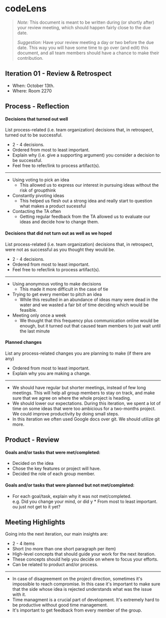 # codeLens

 > _Note:_ This document is meant to be written during (or shortly after) your review meeting, which should happen fairly close to the due date.      
 >      
 > _Suggestion:_ Have your review meeting a day or two before the due date. This way you will have some time to go over (and edit) this document, and all team members should have a chance to make their contribution.


## Iteration 01 - Review & Retrospect

 * When: October 13th.
 * Where: Room 2270

## Process - Reflection


#### Decisions that turned out well

List process-related (i.e. team organization) decisions that, in retrospect, turned out to be successful.


 * 2 - 4 decisions.
 * Ordered from most to least important.
 * Explain why (i.e. give a supporting argument) you consider a decision to be successful.
 * Feel free to refer/link to process artifact(s).
 -------------------------------------
 * Using voting to pick an idea
   * This allowed us to express our interest in pursuing ideas without the risk of groupthink
 * Constantly pivoting ideas
   * This helped us flesh out a strong idea and really start to question what makes a product sucessful
 * Contacting the TA often
   * Getting regular feedback from the TA allowed us to evaluate our ideas and decide how to change them.

#### Decisions that did not turn out as well as we hoped

List process-related (i.e. team organization) decisions that, in retrospect, were not as successful as you thought they would be.

 * 2 - 4 decisions.
 * Ordered from most to least important.
 * Feel free to refer/link to process artifact(s).
 -------------------------------------
 * Using anonymous voting to make decisions
   * This made it more difficult in the case of tie
 * Trying to get every member to pitch an idea
   * While this resulted in an abundance of ideas many were dead in the water and we wasted a fair bit of time deciding which would be feasible.
 * Meeting only once a week
   * We thought that this frequency plus communication online would be enough, but it turned out that caused team members to just wait until the last minute


#### Planned changes

List any process-related changes you are planning to make (if there are any)

 * Ordered from most to least important.
 * Explain why you are making a change.
 
  -------------------------------------
 * We should have regular but shorter meetings, instead of few long meetings. This will help all group members to stay on track, and make sure that we agree on where the whole project is heading.
 * We should lower our expectations. During this iteration, we spent a lot of time on some ideas that were too ambicious for a two-months project. We could improve productivity by doing small steps. 
 * In this iteration we often used Google docs over git. We should utilize git more.

## Product - Review

#### Goals and/or tasks that were met/completed:

 * Decided on the idea
 * Chose the key features or project will have.
 * Decided the role of each group member.

#### Goals and/or tasks that were planned but not met/completed:

 * For each goal/task, explain why it was not met/completed.      
   e.g. Did you change your mind, or did y * From most to least important.
ou just not get to it yet?

## Meeting Highlights

Going into the next iteration, our main insights are:

 * 2 - 4 items
 * Short (no more than one short paragraph per item)
 * High-level concepts that should guide your work for the next iteration.
 * These concepts should help you decide on where to focus your efforts.
 * Can be related to product and/or process.
 -------------------------------------
 * In case of disagreement on the project direction, sometimes it's impossible to reach compromise. In this case it's important to make sure that the side whose idea is rejected understands what was the issue with it.
 * Time managment is a crucial part of development. It's extremely hard to be productive without good time management. 
 * It's important to get feedback from every member of the group. 
